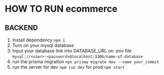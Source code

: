 # HOW TO RUN ecommerce

## BACKEND
1. Install dependency
`npm i`
2. Turn on your mysql database
3. Input your database link into DATABASE_URL on .env file
`mysql://<user>:<password>@localhost:3306/name-of-database`
4. run the prisma migration
`npx prisma migrate dev --name your_commit`
5. run the server
for dev `npm run dev`
for prod `npm start`